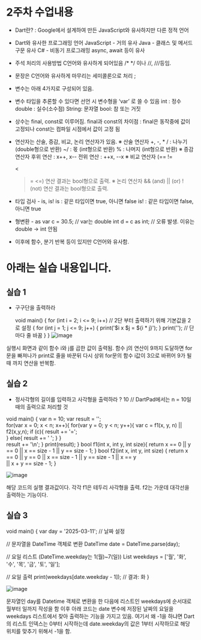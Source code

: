 # 2주차 수업내용
- Dart란? : Google에서 설계하여 만든 JavaScript와 유사하지만 다른 정적 언어
  
- Dart와 유사한 프로그래밍 언어
  JavaScript - 거의 유사
  Java - 클래스 및 메서드 구문 유사
  C# - 비동기 프로그래밍 async, await 등이 유사
  
- 주석 처리의 사용방법 C언어와 유사하게 되어있음 /* */ 이나 //, ///등임.
  
- 문장은 C언어와 유사하게 마무리는 세미콜론으로 처리 ;

- 변수는 아래 4가지로 구성되어 있음.
- 변수 타입을 추론할 수 있다면 선언 시 변수형을  ‘var’ 로 쓸 수 있음
    int : 정수
    double : 실수(소수점)
    String: 문자열
    bool: 참 또는 거짓

- 상수는 final, const로 이루어짐.
    final과 const의 차이점 : final은 동작중에 값이 고정되나 const는 컴파일 시점에서 값이 고정 됨

- 연산자는 산술, 증감, 비교, 논리 연산자가 있음.
  ※ 산술 연산자
    +, -, *
    / : 나누기 (double형으로 반환)
    ~/ : 몫 (int형으로 반환)
    % : 나머지 (int형으로 반환)
  ※ 증감 연산자
    후위 연산 : x++, x--
    전위 연산 : ++x, --x
  ※ 비교 연산자
    (==
    !=
    >
    <
    >=
    <=)
    연산 결과는 bool형으로 출력.
  ※ 논리 연산자
    &&   (and)
    ||   (or)
    !    (not)
    연산 결과는 bool형으로 출력.
- 타입 검사 - is, is!
    is : 같은 타입이면 true, 아니면 false
    is! : 같은 타입이면 false, 아니면 true
- 형변환 - as
    var c = 30.5;			// var는 double
    int d = c as int;		// 오류 발생. 이유는 double → int 안됨
- 이후에 함수, 분기 반복 등이 있지만 C언어와 유사함.




# 아래는 실습 내용입니다.

## 실습 1
- 구구단을 출력하라

  void main() {
  for (int i = 2; i <= 9; i++) // 2단 부터 출력하기 위해 기본값을 2로 설정 {
    for (int j = 1; j <= 9; j++) {
      print('$i x $j = ${i * j}');
    }
    print(''); // 단마다 줄 바꿈
    }
  }
![image](https://github.com/user-attachments/assets/24b9b101-4676-40ce-82c6-b476db663297)


실행시 화면과 같이 함수 i와 j를 곱한 값이 출력됨. 함수 j의 연산이 9까지 도달하면 for문을 빠져나가 print로 줄을 바꾼뒤
다시 상위 for문의 함수 i값이 3으로 바뀌어 9가 될 때 까지 연산을 반복함.

## 실습 2
- 정사각형의 길이를 입력하고 사각형을 출력하라
? 10         // DartPad에서는 n = 10일 때의 출력으로 처리할 것

void main() {
  var n = 10;
  var result = '';  
  for(var x = 0; x < n; x++){
    for(var y = 0; y < n; y++){
      var c = f1(x, y, n) || f2(x,y,n);
      if (c){
        result += '=';  
      }
      else{
        result += ' ';
      }
    }  
    result += '\n';
  }
  print(result);
}
bool f1(int x, int y, int size){
  return x == 0 
    || y == 0 
    || x == size - 1
    || y == size - 1;
}
bool f2(int x, int y, int size) {
  return x == 0 
    || y == 0 
    || x == size - 1 
    || y == size - 1 
    || x == y            
    || x + y == size - 1; 
}


![image](https://github.com/user-attachments/assets/8f5fb499-d2d5-4ed0-9875-4a4b1d441116)

해당 코드의 실행 결과값이다. 각각 f1은 테두리 사각형을 출력. f2는 가운데 대각선을 출력하는 기능이다.

## 실습 3

void main() {
  var day = '2025-03-11';  // 날짜 설정

  // 문자열을 DateTime 객체로 변환
  DateTime date = DateTime.parse(day);

  // 요일 리스트 (DateTime.weekday는 1(월)~7(일))
  List<String> weekdays = ['월', '화', '수', '목', '금', '토', '일'];

  // 요일 출력
  print(weekdays[date.weekday - 1]);  // 결과: 화
}

![image](https://github.com/user-attachments/assets/57815483-1efc-407e-8e1a-81efa052e67e)

문자열인 day를 Datetime 객체로 변환을 한 다음에 리스트인 weekdays에 순서대로 월부터 일까지 작성을 함
이후 아래 코드는 date 변수에 저장된 날짜의 요일을 weekdays 리스트에서 찾아 출력하는 기능을 가지고 있음.
여기서 왜 -1을 하냐면 Dart의 리스트 인덱스는 0부터 시작하는데 date.weekday의 값은 1부터 시작하므로 해당 위치를 맞추기 위해서 -1을 함.



